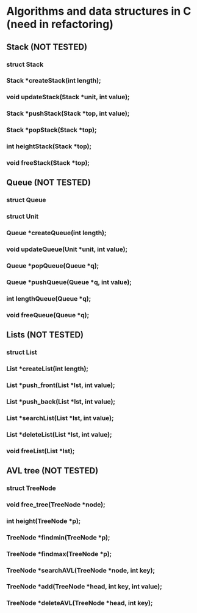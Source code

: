 <h1>Algorithms and data structures in C (need in refactoring)</h1>

<h2>Stack (NOT TESTED)</h2>
<h3>struct Stack</h3>
<h3>Stack *createStack(int length);</h3>
<h3>void updateStack(Stack *unit, int value);</h3>
<h3>Stack *pushStack(Stack *top, int value);</h3>
<h3>Stack *popStack(Stack *top);</h3>
<h3>int heightStack(Stack *top);</h3>
<h3>void freeStack(Stack *top);</h3>

<h2>Queue (NOT TESTED)</h2>
<h3>struct Queue</h3>
<h3>struct Unit</h3>
<h3>Queue *createQueue(int length);</h3>
<h3>void updateQueue(Unit *unit, int value);</h3>
<h3>Queue *popQueue(Queue *q);</h3>
<h3>Queue *pushQueue(Queue *q, int value);</h3>
<h3>int lengthQueue(Queue *q);</h3>
<h3>void freeQueue(Queue *q);</h3>

<h2>Lists (NOT TESTED)</h2>
<h3>struct List</h3>
<h3>List *createList(int length);</h3>
<h3>List *push_front(List *lst, int value);</h3>
<h3>List *push_back(List *lst, int value);</h3>
<h3>List *searchList(List *lst, int value);</h3>
<h3>List *deleteList(List *lst, int value);</h3>
<h3>void freeList(List *lst);</h3>

<h2>AVL tree (NOT TESTED)</h2>
<h3>struct TreeNode</h3>
<h3>void free_tree(TreeNode *node);</h3>
<h3>int height(TreeNode *p);</h3>
<h3>TreeNode *findmin(TreeNode *p);</h3>
<h3>TreeNode *findmax(TreeNode *p);</h3>
<h3>TreeNode *searchAVL(TreeNode *node, int key);</h3>
<h3>TreeNode *add(TreeNode *head, int key, int value);</h3>
<h3>TreeNode *deleteAVL(TreeNode *head, int key);</h3>
